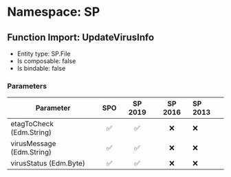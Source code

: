 # Namespace: SP

## Function Import: UpdateVirusInfo

- Entity type: SP.File
- Is composable: false
- Is bindable: false

### Parameters

Parameter | SPO | SP 2019 | SP 2016 | SP 2013
----------|:---:|:-------:|:-------:|:-------
etagToCheck (Edm.String) | ✅ | ✅ | ❌ | ❌
virusMessage (Edm.String) | ✅ | ✅ | ❌ | ❌
virusStatus (Edm.Byte) | ✅ | ✅ | ❌ | ❌